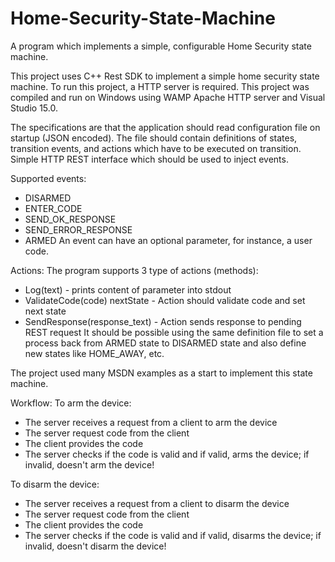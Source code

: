 # Home-Security-State-Machine
A program which implements a simple, configurable Home Security state machine.

This project uses C++ Rest SDK to implement a simple home security state machine. To run this project, a HTTP server is required. This project was compiled and run on Windows using WAMP Apache HTTP server and Visual Studio 15.0.

The specifications are that the application should read configuration file on startup (JSON encoded). The file should contain definitions of states, transition events, and actions which have to be executed on transition. Simple HTTP REST interface which should be used to inject events.

Supported events:
- DISARMED
- ENTER_CODE
- SEND_OK_RESPONSE
- SEND_ERROR_RESPONSE
- ARMED
An event can have an optional parameter, for instance, a user code.

Actions:
The program supports 3 type of actions (methods):
- Log(text) - prints content of parameter into stdout
- ValidateCode(code) nextState - Action should validate code and set next state
- SendResponse(response_text) - Action sends response to pending REST request
It should be possible using the same definition file to set a process back from ARMED
state to DISARMED state and also define new states like HOME_AWAY, etc.

The project used many MSDN examples as a start to implement this state machine.

Workflow:
To arm the device:
- The server receives a request from a client to arm the device
- The server request code from the client
- The client provides the code
- The server checks if the code is valid and if valid, arms the device; if invalid, doesn't arm the device!

To disarm the device:
- The server receives a request from a client to disarm the device
- The server request code from the client
- The client provides the code
- The server checks if the code is valid and if valid, disarms the device; if invalid, doesn't disarm the device!
